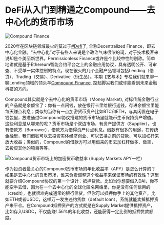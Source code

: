 # DeFi从入门到精通之Compound——去中心化的货币市场

![Compound Finance](https://static1.squarespace.com/static/5bdbaf425417fcc3b68e463d/t/5f1c48a70f881948c76c88c9/1595689155928/Compound+Finance?format=1000w)

2020年在区块链领域最火的莫过于[\#Defi](https://twitter.com/hashtag/DeFi)了, 全称Decentralized Finance，即去中心化金融。“去中心化”对于有些人来说是个政治气味很浓的词，对于技术极客来说却是个美丽新世界。Permissionless Finance或许是个比较中性的别称。简单地讲就是基于Ethereum智能合约平台之上的金融应用协议，具有透明公开、可审查、不受单一实体控制的特点。现在很火的几个金融产品领域包括Lending（借贷）、Trading（交易）、Derivative（衍生品）。本期【艺与术】专栏我们就来聊一聊Lending领域的领头羊[Compound Finance](https://compound.finance/), 踮起脚尖我们或许能看到未来金融科技的方向。

Compound其实就是个去中心化的货币市场（Money Market\), 对标传统金融行业的产品就是余额宝了：你有一点闲钱，放在银行卡里给银行送钱，存进余额宝里能每天赚点利息；类似的当你有一点加密货币资产比如BTC和ETH，与其闲置在电子钱包里，放进通过Compound协议搭建的货币市场里就能币生币保持资产增值。这些利息是从哪来的呢？货币市场是个双边市场，有资产提供方（Supplier），也有借款方（Borrower），借款方为借得资产付点利息。借款有很多的用途，在传统金融里，我们借钱可以去投资实体经济创业、可以去换之前的贷款、可以加杠杆来放大收益；类似的，Compound的借款方可以用借来的币去加杠杆做多、做空，去投资其他的项目等等。

![Compound&#x8D27;&#x5E01;&#x5E02;&#x573A;&#x4E0A;&#x7684;&#x52A0;&#x5BC6;&#x8D27;&#x5E01;&#x6536;&#x76CA;&#x7387; \(Supply Markets APY&#x4E00;&#x680F;&#xFF09;](https://static1.squarespace.com/static/5bdbaf425417fcc3b68e463d/t/5f1c58e7f6d4d94f9530e826/1595725624914/Compound+Market+rates?format=1000w)

作为投资者最关心的Compound货币市场的年化收益率（APY）是怎么计算的？如果是去中心化的货币市场，谁来负责调整这个收益率来保证市场的有效性？这里就要介绍Compound协议的第一个设计：抵押贷款。比如当你想要借入DAI，你不能空手去借，因为在一个去中心化的全球化匿名网络里，你是没有任何信用的（credit），也就很难完成通常的银行信贷。但你可以抵押你手上的其他资产，比如ETH或者USDC，这样万一发生违约贷款（default loan），系统就能卖掉抵押资产来平仓。在Compound抵押资产的方式就是在Supply Market提供抵押资产，比如存入USDC，不仅能赚1.56%的年化收益，还能获得一定比例的抵押贷款额度。

